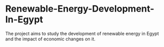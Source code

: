 # Renewable-Energy-Development-In-Egypt
The project aims to study the development of renewable energy in Egypt and the impact of economic changes on it.
